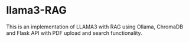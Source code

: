# llama3-RAG
This is an implementation of  LLAMA3 with RAG using Ollama, ChromaDB and Flask API with PDF upload and search functionality.
